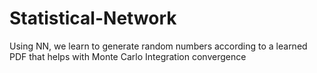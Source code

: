 # Statistical-Network
Using NN, we learn to generate random numbers according to a learned PDF that helps with Monte Carlo Integration convergence
